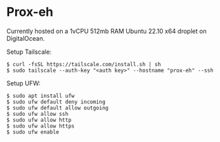 # Prox-eh

Currently hosted on a 1vCPU 512mb RAM Ubuntu 22.10 x64 droplet on DigitalOcean.

Setup Tailscale:
```shell
$ curl -fsSL https://tailscale.com/install.sh | sh
$ sudo tailscale --auth-key "<auth key>" --hostname "prox-eh" --ssh
```

Setup UFW:
```shell
$ sudo apt install ufw
$ sudo ufw default deny incoming
$ sudo ufw default allow outgoing
$ sudo ufw allow ssh
$ sudo ufw allow http
$ sudo ufw allow https
$ sudo ufw enable
```